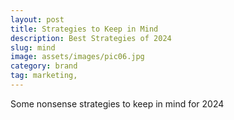 ```yaml
---
layout: post
title: Strategies to Keep in Mind
description: Best Strategies of 2024
slug: mind
image: assets/images/pic06.jpg
category: brand
tag: marketing,
---
```


Some nonsense strategies to keep in mind for 2024
